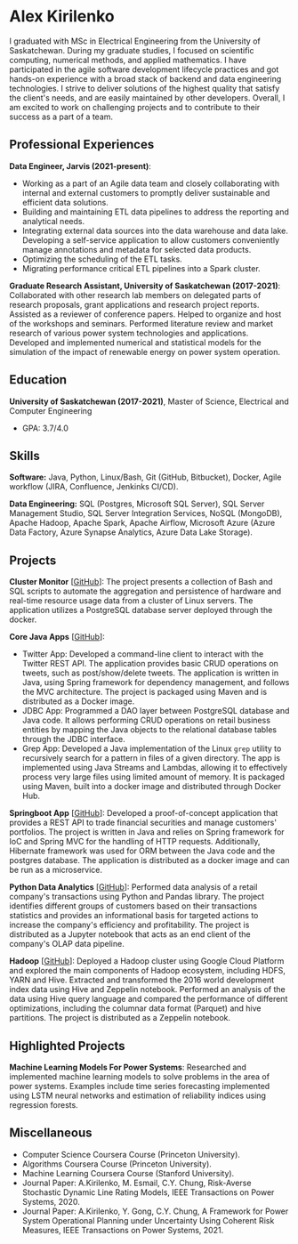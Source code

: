 # Alex Kirilenko

 I graduated with MSc in Electrical Engineering from the University of Saskatchewan. During my graduate studies, I focused on scientific computing, numerical methods, and applied mathematics. I have participated in the agile software development lifecycle practices and got hands-on experience with a broad stack of backend and data engineering technologies. I strive to deliver solutions of the highest quality that satisfy the client's needs, and are easily maintained by other developers. Overall, I am excited to work on challenging projects and to contribute to their success as a part of a team. 


## Professional Experiences

**Data Engineer, Jarvis (2021-present)**: 
- Working as a part of an Agile data team and closely collaborating with internal and external customers to promptly deliver sustainable and efficient data solutions. 
- Building and maintaining ETL data pipelines to address the reporting and analytical needs.
- Integrating external data sources into the data warehouse and data lake. Developing a self-service application to allow customers conveniently manage annotations and metadata for selected data products.
- Optimizing the scheduling of the ETL tasks.
- Migrating performance critical ETL pipelines into a Spark cluster.

**Graduate Research Assistant, University of Saskatchewan (2017-2021)**: Collaborated with other research lab members on delegated parts of research proposals, grant applications and research project reports. Assisted as a reviewer of conference papers. Helped to organize and host of the workshops and seminars. Performed literature review and market research of various power system technologies and applications. Developed and implemented numerical and statistical models for the simulation of the impact of renewable energy on power system operation.


## Education
**University of Saskatchewan (2017-2021)**, Master of Science, Electrical and Computer Engineering
- GPA: 3.7/4.0


## Skills

**Software:** Java, Python, Linux/Bash, Git (GitHub, Bitbucket), Docker, Agile workflow (JIRA, Confluence, Jenkinks CI/CD).

**Data Engineering:** SQL (Postgres, Microsoft SQL Server), SQL Server Management Studio, SQL Server Integration Services, NoSQL (MongoDB), Apache Hadoop, Apache Spark, Apache Airflow, Microsoft Azure (Azure Data Factory, Azure Synapse Analytics, Azure Data Lake Storage).

## Projects

**Cluster Monitor** [[GitHub](https://github.com/jarviscanada/jarvis_data_eng_AlexKirilenko/tree/master/linux_sql)]: The project presents a collection of Bash and SQL scripts to automate the aggregation and persistence of hardware and real-time resource usage data from a cluster of Linux servers. The application utilizes a PostgreSQL database server deployed through the docker.

**Core Java Apps** [[GitHub](https://github.com/jarviscanada/jarvis_data_eng_AlexKirilenko/tree/master/core_java)]:
      
  - Twitter App: Developed a command-line client to interact with the Twitter REST API. The application provides basic CRUD operations on tweets, such as post/show/delete tweets. The application is written in Java, using Spring framework for dependency management, and follows the MVC architecture. The project is packaged using Maven and is distributed as a Docker image.
  - JDBC App: Programmed a DAO layer between PostgreSQL database and Java code. It allows performing CRUD operations on retail business entities by mapping the Java objects to the relational database tables through the JDBC interface.
  - Grep App: Developed a Java implementation of the Linux `grep` utility to recursively search for a pattern in files of a given directory. The app is implemented using Java Streams and Lambdas, allowing it to effectively process very large files using limited amount of memory. It is packaged using Maven, built into a docker image and distributed through Docker Hub.

**Springboot App** [[GitHub](https://github.com/jarviscanada/jarvis_data_eng_AlexKirilenko/tree/master/springboot)]: Developed a proof-of-concept application that provides a REST API to trade financial securities and manage customers' portfolios. The project is written in Java and relies on Spring framework for IoC and Spring MVC for the handling of HTTP requests. Additionally, Hibernate framework was used for ORM between the Java code and the postgres database. The application is distributed as a docker image and can be run as a microservice.

**Python Data Analytics** [[GitHub](https://github.com/jarviscanada/jarvis_data_eng_AlexKirilenko/tree/master/python_data_analytics)]: Performed data analysis of a retail company's transactions using Python and Pandas library. The project identifies different groups of customers based on their transactions statistics and provides an informational basis for targeted actions to increase the company's efficiency and profitability. The project is distributed as a Jupyter notebook that acts as an end client of the company's OLAP data pipeline. 

**Hadoop** [[GitHub](https://github.com/jarviscanada/jarvis_data_eng_AlexKirilenko/tree/master/hadoop)]: Deployed a Hadoop cluster using Google Cloud Platform and explored the main components of Hadoop ecosystem, including HDFS, YARN and Hive. Extracted and transformed the 2016 world development index data using Hive and Zeppelin notebook. Performed an analysis of the data using Hive query language and compared the performance of different optimizations, including the columnar data format (Parquet) and hive partitions. The project is distributed as a Zeppelin notebook.

## Highlighted Projects
**Machine Learning Models For Power Systems**: Researched and implemented machine learning models to solve problems in the area of power systems. Examples include time series forecasting implemented using LSTM neural networks and estimation of reliability indices using regression forests.


## Miscellaneous
- Computer Science Coursera Course (Princeton University).
- Algorithms Coursera Course (Princeton University).
- Machine Learning Coursera Course (Stanford University).
- Journal Paper: A.Kirilenko, M. Esmail, C.Y. Chung, Risk-Averse Stochastic Dynamic Line Rating Models, IEEE Transactions on Power Systems, 2020.
- Journal Paper: A.Kirilenko, Y. Gong, C.Y. Chung, A Framework for Power System Operational Planning under Uncertainty Using Coherent Risk Measures, IEEE Transactions on Power Systems, 2021.
